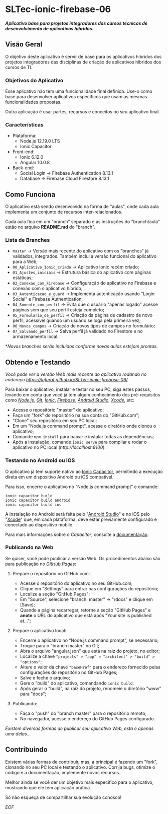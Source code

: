 
# SLTec-ionic-firebase-06
__*Aplicativo base para projetos integradores dos cursos técnicos de desenvolvimento de aplicativos híbridos.*__

## Visão Geral
O objetivo deste aplicativo é servir de base para os aplicativos híbridos dos projetos integradores das disciplinas de criação de aplicativos híbridos dos cursos de TI.
  
### Objetivos do Aplicativo
Esse aplicativo não tem uma funcionalidade final definida. Use-o como base para desenvolver aplicativos específicos que usam as mesmas funcionalidades propostas.

Outra aplicação é usar partes, recursos e conceitos no seu aplicativo final.

### Características
* Plataforma:
	+ Node.js 12.19.0 LTS
	+ Ionic Capacitor
* Front-end:
	+ Ionic 6.12.0
	+ Angular 10.0.8
* Back-end:
	+ Social Login &rarr; Firebase Authentication 8.13.1
	+ Database &rarr; Firebase Cloud Firestore 8.13.1

## Como Funciona
O aplicativo está sendo desenvolvido na forma de "aulas", onde cada aula implementa um conjunto de recursos inter-relacionados.  

Cada aula fica em um "branch" separado e as instruções do "branch/aula" estão no arquivo **README.md** do "branch".  

### Lista de Branches
- `master` &rarr; Versão mais recente do aplicativo com os "branches" já validados, integrados. Também inclui a versão funcional do aplicativo para a Web;
- `00_Aplicativo_Ionic_criado` &rarr; Aplicativo Ionic recém criado;
- `01_Ajustes_iniciais` &rarr; Estrutura básica do aplicativo com páginas estáticas;
- `02_Conexao_com_Firebase` &rarr; Configuração do aplicativo no Firebase e conexão com o aplicativo híbrido;
- `03_Autenticacao_e_guard` &rarr; Implementa autenticação usando "Login Social" e Firebase Authentication;
- `04_Somente_com_perfil` &rarr; Evita que o usuário "apenas logado" acesse páginas sem que seu perfil esteja completo;
- `05_Formulario_de_perfil` &rarr; Criação da página de cadastro de novo perfil, acessível quando um usuário se loga pela primeira vez;
- `06_Novos_campos` &rarr; Criação de novos tipos de campos no formulário;
- `07_Salvando_perfil` &rarr; Salva perfil já validado no Firestore e no armazenamento local.

**Novos branches serão incluídos conforme novas aulas estejam prontas.*

## Obtendo e Testando

*Você pode ver a versão Web mais recente do aplicativo rodando no endereço https://luferat.github.io/SLTec-ionic-firebase-06/.*

Para baixar o aplicativo, instalar e testar no seu PC, siga estes passos, levando em conta que você já tem algum conhecimento dos pré-requisitos como *[Node.js](https://nodejs.org/pt-br/)*, *[Git](https://git-scm.com/)*, *[Ionic](https://ionicframework.com/)*, *[Firebase](https://firebase.google.com/)*, *[Android Studio](https://developer.android.com/studio)*,  *[Xcode](https://apps.apple.com/br/app/xcode/id497799835?mt=12)*, etc:
- Acesse o repositório "master" do aplicativo;
- Faça um "fork" do repositório na sua conta do "GitHub.com";
- "Clone" seu repositório em seu PC local;
- Em um "Node.js command prompt", acesse o diretório onde clonou o aplicativo;
- Comande `npm install` para baixar e instalar todas as dependências;
- Após a instalação, comande `ionic serve` para compilar e rodar o aplicativo no PC local (*http://localhost:8100*).

### Testando no Android ou iOS
O aplicativo já tem suporte nativo ao [Ionic Capacitor](https://capacitorjs.com/), permitindo a execução direta em um dispositivo Android ou iOS compatível. 

Para isso, encerre o aplicativo no “Node.js command prompt” e comande:
```
ionic capacitor build
ionic capacitor build android
ionic capacitor build ios
```
A instalação no Android será feita pelo "[Android Studio](https://developer.android.com/studio)" e no iOS pelo "[Xcode](https://apps.apple.com/br/app/xcode/id497799835?mt=12)" que, em cada plataforma, deve estar previamente configurado e conectado ao dispositivo mobile.

Para mais informações sobre o *Capacitor*, consulte a [documentação](https://ionicframework.com/docs/cli/commands/build).

### Publicando na Web
Se quiser, você pode publicar a versão Web. Os procedimentos abaixo são para publicação no *[GitHub Pages](https://pages.github.com/)*:

1) Prepare o repositório no GitHub.com:
	- Acesse o repositório do aplicativo no seu GitHub.com;
	- Clique em "Settings" para entrar nas configurações do repositório;
	- Localize a seção "GitHub Pages";
	- Em "Source", selecione "branch: master" &rarr; "/docs" e clique em [Save];
	- Quando a página recarregar, retorne à seção "GitHub Pages" e **anote** o URL do aplicativo que está após "Your site is published at...";

2) Prepare o aplicativo local:
	- Encerre o aplicativo no “Node.js command prompt”, se necessário;
	- Troque para o "branch master" no Git;
	- Abra o arquivo "angular.json" que está na raiz do projeto, no editor;
	- Localize a chave ``"projects" > "app" > "architect" > "build" > "options"``;
	- Altere o valor da chave ``"baseHref"`` para o endereço fornecido pelas configurações do repositório no GitHub Pages;
	- Salve e feche o arquivo;
	- Gere o "build" do aplicativo, comandando ``ionic build``;
	- Após gerar o "build", na raiz do projeto, renomeie o diretório "www" para "docs";

3) Publicando:
   - Faça o "push" do "branch master" para o repositório remoto;
   - No navegador, acesse o endereço do GitHub Pages configurado.

*Existem diversas formas de publicar seu aplicativo Web, esta é apenas uma delas...*

## Contribuindo
Existem várias formas de contribuir, mas, a principal é fazendo um "fork", clonando no seu PC local e testando o aplicativo. Corrija bugs, otimize o código e a documentação, implemente novos recursos...

Melhor ainda se você der um objetivo mais específico para o aplicativo, mostrando que ele tem aplicação prática.

Só não esqueça de compartilhar sua evolução conosco!

*EOF*
